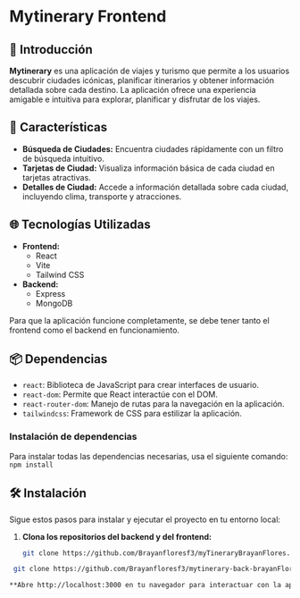 # Mytinerary Frontend

## 🚀 Introducción

**Mytinerary** es una aplicación de viajes y turismo que permite a los usuarios descubrir ciudades icónicas, planificar itinerarios y obtener información detallada sobre cada destino. La aplicación ofrece una experiencia amigable e intuitiva para explorar, planificar y disfrutar de los viajes.

## 📸 Características

- **Búsqueda de Ciudades:** Encuentra ciudades rápidamente con un filtro de búsqueda intuitivo.  
- **Tarjetas de Ciudad:** Visualiza información básica de cada ciudad en tarjetas atractivas.  
- **Detalles de Ciudad:** Accede a información detallada sobre cada ciudad, incluyendo clima, transporte y atracciones.

## 🌐 Tecnologías Utilizadas

- **Frontend:**
  - React  
  - Vite  
  - Tailwind CSS  
- **Backend:**  
  - Express  
  - MongoDB  

Para que la aplicación funcione completamente, se debe tener tanto el frontend como el backend en funcionamiento.

## 📦 Dependencias

- `react`: Biblioteca de JavaScript para crear interfaces de usuario.  
- `react-dom`: Permite que React interactúe con el DOM.  
- `react-router-dom`: Manejo de rutas para la navegación en la aplicación.  
- `tailwindcss`: Framework de CSS para estilizar la aplicación.

### Instalación de dependencias

Para instalar todas las dependencias necesarias, usa el siguiente comando:  
`npm install`

## 🛠️ Instalación

Sigue estos pasos para instalar y ejecutar el proyecto en tu entorno local:

1. **Clona los repositorios del backend y del frontend:**  
   ```bash
   git clone https://github.com/Brayanfloresf3/myTineraryBrayanFlores.git

  ```bash
   git clone https://github.com/Brayanfloresf3/mytinerary-back-brayanFlores.git

**Abre http://localhost:3000 en tu navegador para interactuar con la aplicación.**

